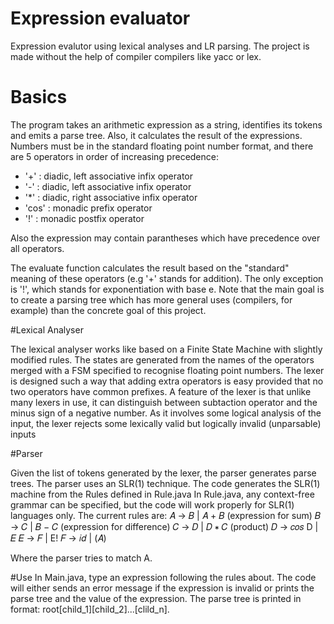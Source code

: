 # Expression evaluator
Expression evalutor using lexical analyses and LR parsing. The project is made without the help of compiler compilers like yacc or lex.

# Basics

The program takes an arithmetic expression as a string, identifies its tokens and emits a parse tree. Also, it calculates the result of the expressions. Numbers must be in the standard floating point number 
format, and there are 5 operators in order of increasing precedence:
- '+' : diadic, left associative infix operator
- '-' : diadic, left associative infix operator
- '*' : diadic, right associative infix operator
- 'cos' : monadic prefix operator
- '!' : monadic postfix operator

Also the expression may contain parantheses which have precedence over all operators. 

The evaluate function calculates the result based on the "standard" meaning of these operators (e.g '+' stands for addition). The only exception is '!', which stands for exponentiation with base e.
Note that the main goal is to create a parsing tree which has more general uses (compilers, for example) than the concrete goal of this project.

#Lexical Analyser

The lexical analyser works like based on a Finite State Machine with slightly modified rules. The states are generated from the names of the operators merged with a FSM specified to recognise floating point numbers.
The lexer is designed such a way that adding extra operators is easy provided that no two operators have common prefixes. A feature of the lexer is that unlike many lexers in use, it can distinguish between
subtaction operator and the minus sign of a negative number. As it involves some logical analysis of the input, the lexer rejects some lexically valid but logically invalid (unparsable) inputs

#Parser

Given the list of tokens generated by the lexer, the parser generates parse trees. The parser uses an SLR(1) technique. The code generates the SLR(1) machine from the Rules defined in Rule.java
In Rule.java, any context-free grammar can be specified, but the code will work properly for SLR(1) languages only.
The current rules are:
𝐴 → 𝐵 | 𝐴 + 𝐵 (expression for sum)
𝐵 → 𝐶 | 𝐵 − 𝐶 (expression for difference)
𝐶 → 𝐷 | 𝐷 ∗ 𝐶 (product)
𝐷 → 𝑐𝑜𝑠 D | 𝐸
𝐸 → 𝐹 | E!
𝐹 → 𝑖𝑑 | (𝐴)

Where the parser tries to match A.

#Use
In Main.java, type an expression following the rules about. The code will either sends an error message if the expression is invalid or prints the parse tree and the value of the expression.
The parse tree is printed in format: root[child_1][child_2]...[clild_n].

